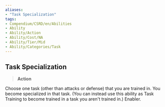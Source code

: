 ```yaml
---
aliases:
- "Task Specialization"
tags:
- Compendium/CSRD/en/Abilities
- Ability
- Ability/Action
- Ability/Cost/NA
- Ability/Tier/Mid
- Ability/Categories/Task
---
```


  
## Task Specialization  
>**Action**
  
Choose one task (other than attacks or defense) that you are trained in. You become specialized in that task. (You can instead use this ability as Task Training to become trained in a task you aren't trained in.) Enabler.